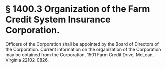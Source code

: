 # § 1400.3   Organization of the Farm Credit System Insurance Corporation.

Officers of the Corporation shall be appointed by the Board of Directors of the Corporation. Current information on the organization of the Corporation may be obtained from the Corporation, 1501 Farm Credit Drive, McLean, Virginia 22102-0826.




